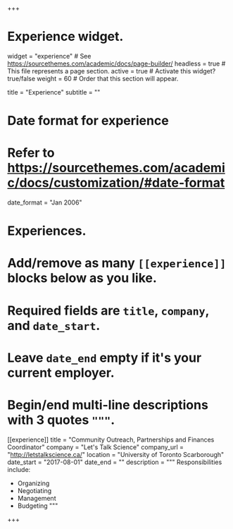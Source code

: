 +++
# Experience widget.
widget = "experience"  # See https://sourcethemes.com/academic/docs/page-builder/
headless = true  # This file represents a page section.
active = true  # Activate this widget? true/false
weight = 60  # Order that this section will appear.

title = "Experience"
subtitle = ""

# Date format for experience
#   Refer to https://sourcethemes.com/academic/docs/customization/#date-format
date_format = "Jan 2006"

# Experiences.
#   Add/remove as many `[[experience]]` blocks below as you like.
#   Required fields are `title`, `company`, and `date_start`.
#   Leave `date_end` empty if it's your current employer.
#   Begin/end multi-line descriptions with 3 quotes `"""`.
[[experience]]
  title = "Community Outreach, Partnerships and Finances Coordinator"
  company = "Let's Talk Science"
  company_url = "http://letstalkscience.ca/"
  location = "University of Toronto Scarborough"
  date_start = "2017-08-01"
  date_end = ""
  description = """
  Responsibilities include:

  * Organizing
  * Negotiating
  * Management
  * Budgeting
  """

+++
